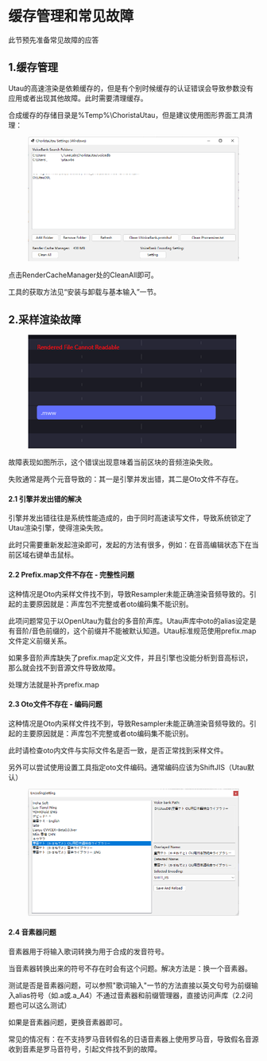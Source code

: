 # 缓存管理和常见故障

此节预先准备常见故障的应答

## 1.缓存管理

Utau的高速渲染是依赖缓存的，但是有个别时候缓存的认证错误会导致参数没有应用或者出现其他故障。此时需要清理缓存。

合成缓存的存储目录是%Temp%\ChoristaUtau，但是建议使用图形界面工具清理：

<figure><img src=".gitbook/assets/spaces_GxWeqO2OKSEOZdPDlWjY_uploads_git-blob-d8fc00c3ad8a9fe9b2212af2ae5bf3a388d802a8_图片.png" alt=""><figcaption></figcaption></figure>

点击RenderCacheManager处的CleanAll即可。

工具的获取方法见“安装与卸载与基本输入”一节。

## 2.采样渲染故障

<figure><img src=".gitbook/assets/ccbe54a3ffa8b836748df1ad292f8e8e.png" alt=""><figcaption></figcaption></figure>

故障表现如图所示，这个错误出现意味着当前区块的音频渲染失败。

失败通常是两个元音导致的：其一是引擎并发出错，其二是Oto文件不存在。

#### 2.1 引擎并发出错的解决

引擎并发出错往往是系统性能造成的，由于同时高速读写文件，导致系统锁定了Utau渲染引擎，使得渲染失败。

此时只需要重新发起渲染即可，发起的方法有很多，例如：在音高编辑状态下在当前区域右键单击鼠标。


#### 2.2 Prefix.map文件不存在 - 完整性问题

这种情况是Oto内采样文件找不到，导致Resampler未能正确渲染音频导致的。引起的主要原因就是：声库包不完整或者oto编码集不能识别。

此项问题常见于以OpenUtau为载台的多音阶声库。Utau声库中oto的alias设定是有音阶/音色前缀的，这个前缀并不能被默认知道。Utau标准规范使用prefix.map文件定义前缀关系。

如果多音阶声库缺失了prefix.map定义文件，并且引擎也没能分析到音高标识，那么就会找不到音源文件导致故障。

处理方法就是补齐prefix.map


#### 2.3 Oto文件不存在 - 编码问题

这种情况是Oto内采样文件找不到，导致Resampler未能正确渲染音频导致的。引起的主要原因就是：声库包不完整或者oto编码集不能识别。

此时请检查oto内文件与实际文件名是否一致，是否正常找到采样文件。

另外可以尝试使用设置工具指定oto文件编码。通常编码应该为ShiftJIS（Utau默认）

<figure><img src=".gitbook/assets/图片 (20).png" alt=""><figcaption></figcaption></figure>


#### 2.4 音素器问题

音素器用于将输入歌词转换为用于合成的发音符号。

当音素器转换出来的符号不存在时会有这个问题。解决方法是：换一个音素器。

测试是否是音素器问题，可以参照"歌词输入"一节的方法直接以英文句号为前缀输入alias符号（如.a或.a_A4）不通过音素器和前缀管理器，直接访问声库（2.2问题也可以这么测试）

如果是音素器问题，更换音素器即可。

常见的情况有：在不支持罗马音转假名的日语音素器上使用罗马音，导致假名音源收到音素是罗马音符号，引起文件找不到的故障。